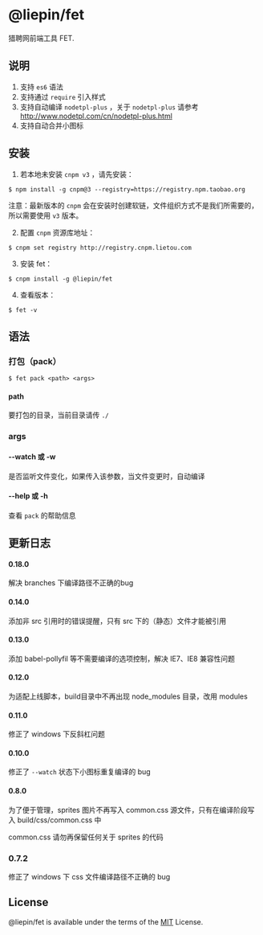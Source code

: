 @liepin/fet
===

猎聘网前端工具 FET.

## 说明
1. 支持 ``es6`` 语法
2. 支持通过 ``require`` 引入样式
3. 支持自动编译 ``nodetpl-plus`` ，关于 ``nodetpl-plus`` 请参考 <http://www.nodetpl.com/cn/nodetpl-plus.html>
4. 支持自动合并小图标

## 安装

1. 若本地未安装 ``cnpm v3`` ，请先安装：

```
$ npm install -g cnpm@3 --registry=https://registry.npm.taobao.org
```

注意：最新版本的 ``cnpm`` 会在安装时创建软链，文件组织方式不是我们所需要的，所以需要使用 ``v3`` 版本。

2. 配置 ``cnpm`` 资源库地址：

```
$ cnpm set registry http://registry.cnpm.lietou.com
```

3. 安装 fet：

```
$ cnpm install -g @liepin/fet
```

4. 查看版本：

```
$ fet -v
```


## 语法

### 打包（pack）

```
$ fet pack <path> <args>
```

#### path

要打包的目录，当前目录请传 ``./``

### args

#### --watch 或 -w

是否监听文件变化，如果传入该参数，当文件变更时，自动编译

#### --help 或 -h

查看 ``pack`` 的帮助信息

## 更新日志

#### 0.18.0

  解决 branches 下编译路径不正确的bug

#### 0.14.0

  添加非 src 引用时的错误提醒，只有 src 下的（静态）文件才能被引用

#### 0.13.0

  添加 babel-pollyfil 等不需要编译的选项控制，解决 IE7、IE8 兼容性问题

#### 0.12.0

  为适配上线脚本，build目录中不再出现 node_modules 目录，改用 modules

#### 0.11.0

  修正了 windows 下反斜杠问题

#### 0.10.0

  修正了 ``--watch`` 状态下小图标重复编译的 bug

#### 0.8.0

  为了便于管理，sprites 图片不再写入 common.css 源文件，只有在编译阶段写入 build/css/common.css 中

  common.css 请勿再保留任何关于 sprites 的代码

### 0.7.2

  修正了 windows 下 css 文件编译路径不正确的 bug

## License

  @liepin/fet is available under the terms of the [MIT](LICENSE) License.
